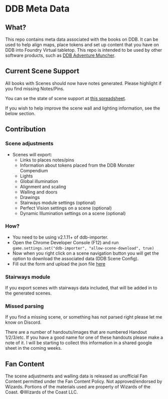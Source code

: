 # DDB Meta Data

## What?

This repo contains meta data associated with the books on DDB.
It can be used to help align maps, place tokens and set up content that you have on DDB into Foundry Virtual tabletop.
This repo is intended to be used by other software products, such as [DDB Adventure Muncher](https://github.com/MrPrimate/ddb-adventure-muncher/).


## Current Scene Support

All books with Scenes should now have notes generated. Please highlight if you find missing Notes/Pins.

You can se the state of scene support at [this spreadsheet](https://docs.google.com/spreadsheets/d/17b4jG2W521N_nFkE1jr2UGEjixHGjHGnEO9eSKhFmwo/edit?usp=sharing).

If you wish to help improve the scene wall and lighting information, see the below section.

## Contribution

### Scene adjustments

* Scenes will export:
  * Links to places notes/pins
  * Information about tokens placed from the DDB Monster Compendium
  * Lights
  * Global illumination
  * Alignment and scaling
  * Walling and doors
  * Drawings
  * Stairways module settings (optional)
  * Perfect Vision settings on a scene (optional)
  * Dynamic Illumination settings on a scene (optional)

### How?
* You need to be using v2.1.11+ of ddb-importer.
* Open the Chrome Developer Console (F12) and run `game.settings.set("ddb-importer", "allow-scene-download", true)`
* Now when you right click on a scene navigation button you will get the option to download the associated data (DDB Scene Config).
* Fill out the form and upload the json file [here](https://forms.gle/NvyRWdUxi9Dho4As9)

### Stairways module

If you export scenes with stairways data included, that will be added in to the generated scenes.

### Missed parsing

If you find a missing scene, or something has not parsed right please let me know on Discord.

There are a number of handouts/images that are numbered Handout 1/2/3/etc.
If you have a good name for one of these handouts please make a note of it.
I will be starting to collect this information in a shared google sheet in the coming weeks.


## Fan Content

The scene adjustments and walling data is released as unofficial Fan Content permitted under the Fan Content Policy. Not approved/endorsed by Wizards. Portions of the materials used are property of Wizards of the Coast. ©Wizards of the Coast LLC.
